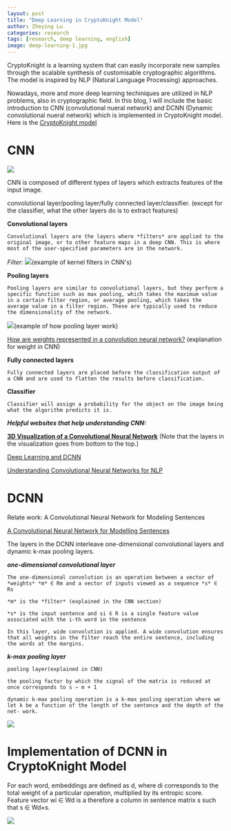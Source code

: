 ```yaml
---
layout: post
title: "Deep Learning in CryptoKnight Model"
author: Zheying Lu
categories: research
tags: [research, deep learning, english]
image: deep-learning-1.jpg
---
```

CryptoKnight is a learning system that can easily incorporate new samples through the scalable synthesis of customisable cryptographic algorithms. The model is inspired by NLP (Natural Language Processing) approaches. 

Nowadays, more and more deep learning techiniques are utilized in NLP problems, also in cryptographic field. In this blog, I will include the basic introduction to CNN (convolutional nueral network) and DCNN (Dynamic convolutional nueral network) which is implemented in CryptoKnight model. Here is the [CryptoKnight model](https://www.mdpi.com/2078-2489/9/9/231)

# CNN

<img src="{{ site.github.url }}/assets/img/posts/Untitled.png">

CNN is composed of different types of layers which extracts features of the input image.

convolutional layer/pooling layer/fully connected layer/classifier. (except for the classifier, what the other layers do is to extract features) 

**Convolutional layers** 

    Convolutional layers are the layers where *filters* are applied to the original image, or to other feature maps in a deep CNN. This is where most of the user-specified parameters are in the network.

*Filter:*
<img src="{{ site.github.url }}/assets/img/posts/Untitled (1).png">(example of kernel filters in CNN's)

**Pooling layers** 

    Pooling layers are similar to convolutional layers, but they perform a specific function such as max pooling, which takes the maximum value in a certain filter region, or average pooling, which takes the average value in a filter region. These are typically used to reduce the dimensionality of the network.

<img src="{{ site.github.url }}/assets/img/posts/Untitled (2).png">(example of how pooling layer work)

[How are weights represented in a convolution neural network?](https://datascience.stackexchange.com/questions/18341/how-are-weights-represented-in-a-convolution-neural-network) (explanation for weight in CNN)

**Fully connected layers** 

    Fully connected layers are placed before the classification output of a CNN and are used to flatten the results before classification.

**Classifier** 

    Classifier will assign a probability for the object on the image being what the algorithm predicts it is.

**_Helpful websites that help understanding CNN:_**

**[3D Visualization of a Convolutional Neural Network](https://www.cs.ryerson.ca/~aharley/vis/conv/)** 
(Note that the layers in the visualization goes from bottom to the top.)

[Deep Learning and DCNN](http://primo.ai/index.php?title=Deep_Learning)

[Understanding Convolutional Neural Networks for NLP](http://wildml.com/2015/11/understanding-convolutional-neural-networks-for-nlp/)




# DCNN

Relate work: A Convolutional Neural Network for Modeling Sentences

[A Convolutional Neural Network for Modelling Sentences](https://arxiv.org/abs/1404.2188)

The layers in the DCNN interleave one-dimensional convolutional layers and dynamic k-max pooling layers.

**_one-dimensional convolutional layer_**

    The one-dimensional convolution is an operation between a vector of *weights* *m* ∈ Rm and a vector of inputs viewed as a sequence *s* ∈ Rs

    *m* is the *filter* (explained in the CNN section)

    *s* is the input sentence and si ∈ R is a single feature value associated with the i-th word in the sentence

    In this layer, wide convolution is applied. A wide convolution ensures that all weights in the filter reach the entire sentence, including the words at the margins.


**_k-max pooling layer_**

    pooling layer(explained in CNN)

    the pooling factor by which the signal of the matrix is reduced at once corresponds to s − m + 1

    dynamic k-max pooling operation is a k-max pooling operation where we let k be a function of the length of the sentence and the depth of the net- work.

<img src="{{ site.github.url }}/assets/img/posts/4.png">

# Implementation of DCNN in CryptoKnight Model

For each word, embeddings are defined as d, where di corresponds to the total weight of a particular operation, multiplied by its entropic score. Feature vector wi ∈ Wd is a therefore a column in sentence matrix s such that s ∈ Wd×s.

<img src="{{ site.github.url }}/assets/img/posts/5.png">
